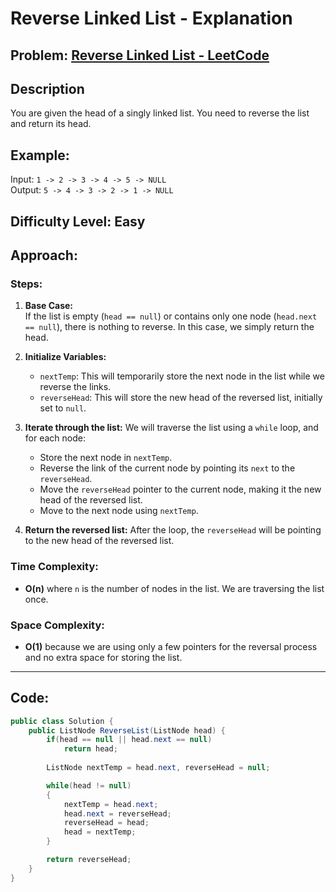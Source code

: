 # Reverse Linked List - Explanation  

## **Problem:** [Reverse Linked List - LeetCode](https://leetcode.com/problems/reverse-linked-list/description/?envType=study-plan-v2&envId=leetcode-75)

## Description
You are given the head of a singly linked list. You need to reverse the list and return its head.

## Example:
Input: `1 -> 2 -> 3 -> 4 -> 5 -> NULL`  
Output: `5 -> 4 -> 3 -> 2 -> 1 -> NULL`

## Difficulty Level: Easy



## Approach:

### Steps:
1. **Base Case:**  
   If the list is empty (`head == null`) or contains only one node (`head.next == null`), there is nothing to reverse. In this case, we simply return the head.

2. **Initialize Variables:**
   - `nextTemp`: This will temporarily store the next node in the list while we reverse the links.
   - `reverseHead`: This will store the new head of the reversed list, initially set to `null`.

3. **Iterate through the list:**
   We will traverse the list using a `while` loop, and for each node:
   - Store the next node in `nextTemp`.
   - Reverse the link of the current node by pointing its `next` to the `reverseHead`.
   - Move the `reverseHead` pointer to the current node, making it the new head of the reversed list.
   - Move to the next node using `nextTemp`.

4. **Return the reversed list:**
   After the loop, the `reverseHead` will be pointing to the new head of the reversed list.

### Time Complexity:
- **O(n)** where `n` is the number of nodes in the list. We are traversing the list once.

### Space Complexity:
- **O(1)** because we are using only a few pointers for the reversal process and no extra space for storing the list.

---

## Code:

```csharp
public class Solution {
    public ListNode ReverseList(ListNode head) {
        if(head == null || head.next == null)
            return head;
        
        ListNode nextTemp = head.next, reverseHead = null;

        while(head != null)
        {
            nextTemp = head.next;
            head.next = reverseHead;
            reverseHead = head;
            head = nextTemp;
        }

        return reverseHead;
    }
}
